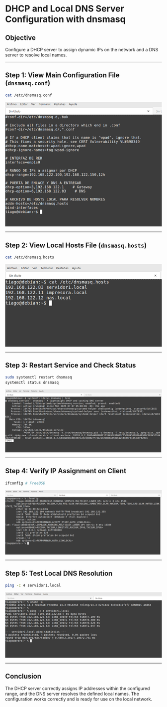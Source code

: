 # DHCP and Local DNS Server Configuration with dnsmasq

## Objective

Configure a DHCP server to assign dynamic IPs on the network and a DNS server to resolve local names.

---

## Step 1: View Main Configuration File (`dnsmasq.conf`)

```bash
cat /etc/dnsmasq.conf
```

![Captura 1: dnsmasq.conf](images/01.png)

---

## Step 2: View Local Hosts File (`dnsmasq.hosts`)

```bash
cat /etc/dnsmasq.hosts
```

![Captura 2: dnsmasq.hosts](images/02.png)

---

## Step 3: Restart Service and Check Status

```bash
sudo systemctl restart dnsmasq
systemctl status dnsmasq
```

![Captura 3: Estado del servicio dnsmasq](images/03.png)

---

## Step 4: Verify IP Assignment on Client

```bash
ifconfig # FreeBSD
```

![Captura 4: IP asignada en cliente](images/03b.png)

---

## Step 5: Test Local DNS Resolution

```bash
ping -c 4 servidor1.local
```

![Captura 5: Ping a servidor1.local](images/04.png)

---

## Conclusion

The DHCP server correctly assigns IP addresses within the configured range, and the DNS server resolves the defined local names. The configuration works correctly and is ready for use on the local network.